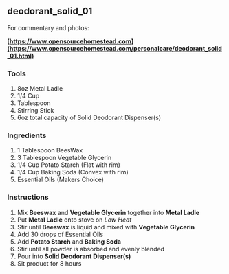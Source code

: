## deodorant_solid_01

For commentary and photos:

**[https://www.opensourcehomestead.com](https://www.opensourcehomestead.com/personalcare/deodorant_solid_01.html)**

### Tools

1. 8oz Metal Ladle 
1. 1/4 Cup
1. Tablespoon
1. Stirring Stick
1. 6oz total capacity of Solid Deodorant Dispenser(s)

### Ingredients

1. 1 Tablespoon BeesWax
1. 3 Tablespoon Vegetable Glycerin
1. 1/4 Cup Potato Starch (Flat with rim)
1. 1/4 Cup Baking Soda (Convex with rim)
1. Essential Oils (Makers Choice)

### Instructions

1. Mix **Beeswax** and **Vegetable Glycerin** together into **Metal Ladle**
1. Put **Metal Ladle** onto stove on *Low Heat*
1. Stir until **Beeswax** is liquid and mixed with **Vegetable Glycerin** 
1. Add 30 drops of Essential Oils 
1. Add **Potato Starch** and **Baking Soda**
1. Stir until all powder is absorbed and evenly blended
1. Pour into **Solid Deodorant Dispenser(s)**
1. Sit product for 8 hours